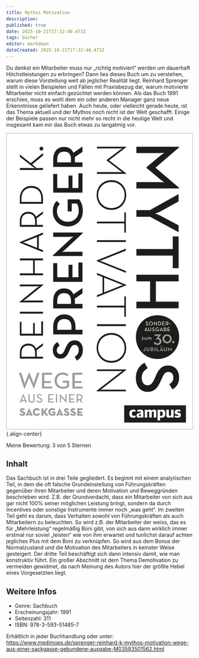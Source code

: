 ```yaml
---
title: Mythos Motivation
description: 
published: true
date: 2025-10-21T17:32:40.473Z
tags: bücher
editor: markdown
dateCreated: 2025-10-21T17:32:40.473Z
---
```


Du denkst ein Mitarbeiter muss nur „richtig motiviert“ werden um dauerhaft Höchstleistungen zu erbringen? Dann lies dieses Buch um zu verstehen, warum diese Vorstellung weit ab jeglicher Realität liegt. Reinhard Sprenger stellt in vielen Beispielen und Fällen mit Praxisbezug dar, warum motivierte Mitarbeiter nicht einfach gezüchtet werden können. Als das Buch 1991 erschien, muss es wohl dem ein oder anderen Manager ganz neue Erkenntnisse geliefert haben. Auch heute, oder vielleicht gerade heute, ist das Thema aktuell und der Mythos noch nicht ist der Welt geschafft. Einige der Beispiele passen nur nicht mehr so recht in die heutige Welt und insgesamt kam mir das Buch etwas zu langatmig vor.

![motivation.jpeg](/assets/buecher/mythos-motivation/motivation.jpeg){.align-center}

Meine Bewertung: 3 von 5 Sternen

## Inhalt
Das Sachbuch ist in drei Teile gegliedert. Es beginnt mit einem analytischen Teil, in dem die oft falsche Grundeinstellung von Führungskräften gegenüber ihren Mitarbeiter und deren Motivation und Beweggründen beschrieben wird. Z.B. der Grundverdacht, dass ein Mitarbeiter von sich aus gar nicht 100% seiner möglichen Leistung bringt, sondern da durch Incentives oder sonstige Instrumente immer noch „was geht“. Im zweiten Teil geht es darum, dass Verhalten sowohl von Führungskräften als auch Mitarbeitern zu beleuchten. So wird z.B. der Mitarbeiter der weiss, das es für „Mehrleistung“ regelmäßig Boni gibt, von sich aus dann wirklich immer erstmal nur soviel „leisten“ wie von ihm erwartet und tunlichst darauf achten jegliches Plus mit dem Boni zu verknüpfen. So wird aus dem Bonus der Normalzustand und die Motivation des Mitarbeiters in keinster Weise gesteigert. Der dritte Teil beschäftigt sich dann intensiv damit, wie man konstruktiv führt. Ein großer Abschnitt ist dem Thema Demotivation zu vermeiden gewidmet, da nach Meinung des Autors hier der größte Hebel eines Vorgesetzten liegt.

## Weitere Infos

- Genre: Sachbuch
- Erscheinungsjahr: 1991
- Seitenzahl: 311
- ISBN: 978-3-593-51485-7

Erhältlich in jeder Buchhandlung oder unter: https://www.medimops.de/sprenger-reinhard-k-mythos-motivation-wege-aus-einer-sackgasse-gebundene-ausgabe-M03593501562.html